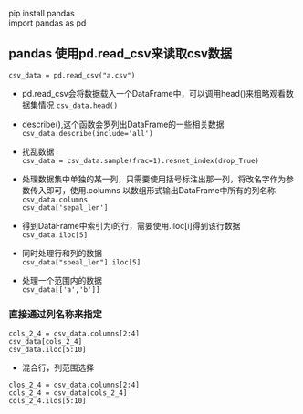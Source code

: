 pip install pandas  
import pandas as pd
## pandas 使用pd.read_csv来读取csv数据  
`csv_data = pd.read_csv("a.csv")`  
* pd.read_csv会将数据载入一个DataFrame中，可以调用head()来粗略观看数据集情况 
`csv_data.head()`  

* describe(),这个函数会罗列出DataFrame的一些相关数据  
`csv_data.describe(include='all')` 

* 扰乱数据  
`csv_data = csv_data.sample(frac=1).resnet_index(drop_True)` 
* 处理数据集中单独的某一列，只需要使用括号标注出那一列，将改名字作为参数传入即可，使用.columns
以数组形式输出DataFrame中所有的列名称  
`csv_data.columns`  
`csv_data['sepal_len']` 
* 得到DataFrame中索引为i的行，需要使用.iloc[i]得到该行数据  
`csv_data.iloc[5]`
* 同时处理行和列的数据  
`csv_data["speal_len"].iloc[5]`
* 处理一个范围内的数据  
`csv_data[['a','b']]` 
### 直接通过列名称来指定  
```
cols_2_4 = csv_data.columns[2:4]  
csv_data[cols_2_4]
csv_data.iloc[5:10]
```
* 混合行，列范围选择  
``` 
clos_2_4 = csv_data.columns[2:4]  
cols_2_4 = csv_data[cols_2_4]  
cols_2_4.ilos[5:10]
```   
